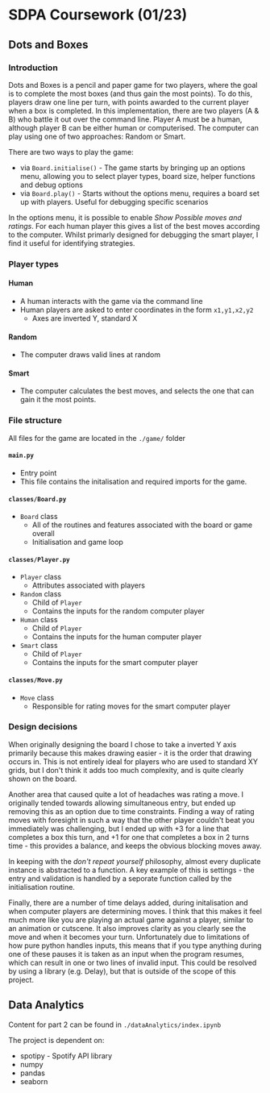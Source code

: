 # SDPA Coursework (01/23)

## Dots and Boxes

### Introduction

Dots and Boxes is a pencil and paper game for two players, where the goal is to complete the most boxes (and thus gain the most points). To do this, players draw one line per turn, with points awarded to the current player when a box is completed. In this implementation, there are two players (A & B) who battle it out over the command line. Player A must be a human, although player B can be either human or computerised. The computer can play using one of two approaches: Random or Smart.

There are two ways to play the game:

- via `Board.initialise()` - The game starts by bringing up an options menu, allowing you to select player types, board size, helper functions and debug options
- via `Board.play()` - Starts without the options menu, requires a board set up with players. Useful for debugging specific scenarios

In the options menu, it is possible to enable _Show Possible moves and ratings_. For each human player this gives a list of the best moves according to the computer. Whilst primarly designed for debugging the smart player, I find it useful for identifying strategies.

### Player types

#### Human

- A human interacts with the game via the command line
- Human players are asked to enter coordinates in the form `x1,y1,x2,y2`
  - Axes are inverted Y, standard X

#### Random

- The computer draws valid lines at random

#### Smart

- The computer calculates the best moves, and selects the one that can gain it the most points.

### File structure

All files for the game are located in the `./game/` folder

#### `main.py`

- Entry point
- This file contains the initalisation and required imports for the game.

#### `classes/Board.py`

- `Board` class
  - All of the routines and features associated with the board or game overall
  - Initialisation and game loop

#### `classes/Player.py`

- `Player` class
  - Attributes associated with players
- `Random` class
  - Child of `Player`
  - Contains the inputs for the random computer player
- `Human` class
  - Child of `Player`
  - Contains the inputs for the human computer player
- `Smart` class
  - Child of `Player`
  - Contains the inputs for the smart computer player

#### `classes/Move.py`

- `Move` class
  - Responsible for rating moves for the smart computer player

### Design decisions

When originally designing the board I chose to take a inverted Y axis primarily because this makes drawing easier - it is the order that drawing occurs in. This is not entirely ideal for players who are used to standard XY grids, but I don't think it adds too much complexity, and is quite clearly shown on the board.

Another area that caused quite a lot of headaches was rating a move. I originally tended towards allowing simultaneous entry, but ended up removing this as an option due to time constraints. Finding a way of rating moves with foresight in such a way that the other player couldn't beat you immediately was challenging, but I ended up with +3 for a line that completes a box this turn, and +1 for one that completes a box in 2 turns time - this provides a balance, and keeps the obvious blocking moves away.

In keeping with the _don't repeat yourself_ philosophy, almost every duplicate instance is abstracted to a function. A key example of this is settings - the entry and validation is handled by a seporate function called by the initialisation routine.

Finally, there are a number of time delays added, during initalisation and when computer players are determining moves. I think that this makes it feel much more like you are playing an actual game against a player, similar to an animation or cutscene. It also improves clarity as you clearly see the move and when it becomes your turn. Unfortunately due to limitations of how pure python handles inputs, this means that if you type anything during one of these pauses it is taken as an input when the program resumes, which can result in one or two lines of invalid input. This could be resolved by using a library (e.g. Delay), but that is outside of the scope of this project.

## Data Analytics

Content for part 2 can be found in `./dataAnalytics/index.ipynb`

The project is dependent on:

- spotipy - Spotify API library
- numpy
- pandas
- seaborn
